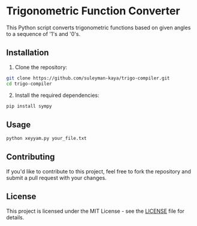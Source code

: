 # Trigonometric Function Converter

This Python script converts trigonometric functions based on given angles to a sequence of '1's and '0's.

## Installation

1. Clone the repository:

```bash
git clone https://github.com/suleyman-kaya/trigo-compiler.git
cd trigo-compiler
```

2. Install the required dependencies:

```bash
pip install sympy
```

## Usage

```bash
python xeyyam.py your_file.txt
```

## Contributing

If you'd like to contribute to this project, feel free to fork the repository and submit a pull request with your changes.

## License

This project is licensed under the MIT License - see the [LICENSE](LICENSE) file for details.
